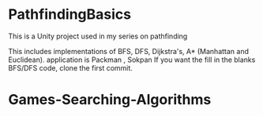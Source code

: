 # PathfindingBasics

This is a Unity project used in my series on pathfinding 

This includes implementations of BFS, DFS, Dijkstra's, A* (Manhattan and Euclidean).
application is Packman , Sokpan
If you want the fill in the blanks BFS/DFS code, clone the first commit.
# Games-Searching-Algorithms

